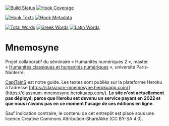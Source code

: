 [![Build Status](https://travis-ci.org/classnum/mnemosyne.svg)](https://travis-ci.org/classnum/mnemosyne) [![Hook Coverage](http://ci.perseids.org/api/hook/v2.0/badges/classnum/mnemosyne/coverage.svg)](http://ci.perseids.org/repo/classnum/mnemosyne)

[![Hook Texts](http://ci.perseids.org/api/hook/v2.0/badges/classnum/mnemosyne/texts.svg)](http://ci.perseids.org/repo/classnum/mnemosyne)
[![Hook Metadata](http://ci.perseids.org/api/hook/v2.0/badges/classnum/mnemosyne/metadata.svg)](http://ci.perseids.org/repo/classnum/mnemosyne)

[![Total Words](http://ci.perseids.org/api/hook/v2.0/badges/classnum/mnemosyne/words.svg)](http://ci.perseids.org/repo/classnum/mnemosyne)
[![Greek Words](http://ci.perseids.org/api/hook/v2.0/badges/classnum/mnemosyne/words.svg?lang=grc)](http://ci.perseids.org/repo/classnum/mnemosyne)
[![Latin Words](http://ci.perseids.org/api/hook/v2.0/badges/classnum/mnemosyne/words.svg?lang=lat)](http://ci.perseids.org/repo/classnum/mnemosyne)

# Mnemosyne

Projet collaboratif du séminaire « Humanités numériques 2 », master « [Humanités classiques et humanités numériques](http://classnum.hypotheses.org) », université Paris-Nanterre.

[CapiTainS](http://capitains.org/) est notre guide. Les textes sont publiés sur la plateforme Heroku à l’adresse [https://classnum-mnemosyne.herokuapp.com/](https://classnum-mnemosyne.herokuapp.com/). **Le site n'est actuellement pas déployé, parce que Heroku est devenu un service payant en 2022 et que nous n'avons pas en ce moment l'usage de ces éditions en ligne.**

Sauf indication contraire, le contenu de cet entrepôt est placé sous une licence Creative Commons Attribution-ShareAlike (CC BY-SA 4.0).
